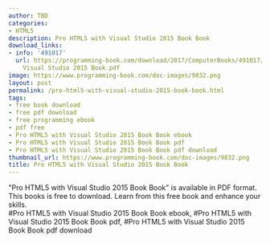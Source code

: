 ```yaml
---
author: TBD
categories:
- HTML5
description: Pro HTML5 with Visual Studio 2015 Book Book
download_links:
- info: '491017'
  url: https://programming-book.com/download/2017/ComputerBooks/491017/Pro HTML5 with
    Visual Studio 2015 Book.pdf
image: https://www.programming-book.com/doc-images/9832.png
layout: post
permalink: /pro-html5-with-visual-studio-2015-book-book.html
tags:
- free book download
- free pdf download
- free programming ebook
- pdf free
- Pro HTML5 with Visual Studio 2015 Book Book ebook
- Pro HTML5 with Visual Studio 2015 Book Book pdf
- Pro HTML5 with Visual Studio 2015 Book Book pdf download
thumbnail_url: https://www.programming-book.com/doc-images/9832.png
title: Pro HTML5 with Visual Studio 2015 Book Book
---
```


 
<div class="item-desc text-justify">
  "Pro HTML5 with Visual Studio 2015 Book Book" is available in PDF format. This books is free to download. Learn from this free book and enhance your skills.
  <br>
  #Pro HTML5 with Visual Studio 2015 Book Book ebook, #Pro HTML5 with Visual Studio 2015 Book Book pdf, #Pro HTML5 with Visual Studio 2015 Book Book pdf download
</div>